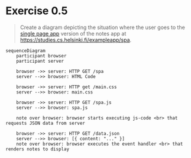 # Exercise 0.5

> Create a diagram depicting the situation where the user goes to the [single page app](https://fullstackopen.com/en/part0/fundamentals_of_web_apps#single-page-app) version of the notes app at <https://studies.cs.helsinki.fi/exampleapp/spa>.

```mermaid
sequenceDiagram
	participant browser
	participant server

	browser ->> server: HTTP GET /spa
	server -->> browser: HTML Code

	browser ->> server: HTTP get /main.css
	server -->> browser: main.css

	browser ->> server: HTTP GET /spa.js
	server -->> browser: spa.js

	note over browser: browser starts executing js-code <br> that requests JSON data from server

	browser ->> server: HTTP GET /data.json
	server -->> browser: [{ content: "..." }]
	note over browser: browser executes the event handler <br> that renders notes to display
```
